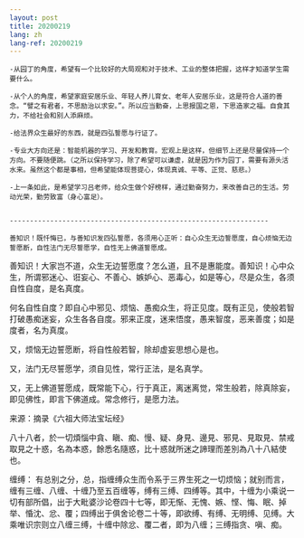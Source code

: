 ```yaml
---
layout: post
title: 20200219
lang: zh
lang-ref: 20200219
---
```


    -从园丁的角度，希望有一个比较好的大局观和对于技术、工业的整体把握，这样才知道学生需要什么。
    
    -从个人的角度，希望家庭安居乐业、年轻人养儿育女、老年人安居乐业，这是符合人道的善念。“譬之有君者，不思励治以求安。”。所以应当勤奋，上思报国之恩，下思造家之福。自食其力，不给社会和别人添麻烦。

    -给法界众生最好的东西，就是四弘誓愿与行证了。

    -专业大方向还是：智能机器的学习、开发和教育。宏观上是这样，但细节上还是尽量保持一个方向。不要随便跳。（之所以保持学习，除了希望可以谦虚，就是因为作为园丁，需要有源头活水来。虽然这个都是事相，但希望能体现菩提心，体现真诚、平等、正觉、慈悲。）

    -上一条如此，是希望学习吕老师，给众生做个好榜样，通过勤奋努力，来改善自己的生活。劳动光荣，勤劳致富（身心富足）。


    ----------------------------------------------------------------

    善知识！既忏悔已，与善知识发四弘誓愿，各须用心正听：自心众生无边誓愿度，自心烦恼无边誓愿断，自性法门无尽誓愿学，自性无上佛道誓愿成。

 善知识！大家岂不道，众生无边誓愿度？怎么道，且不是惠能度。善知识！心中众生，所谓邪迷心、诳妄心、不善心、嫉妒心、恶毒心，如是等心，尽是众生，各须自性自度，是名真度。

 何名自性自度？即自心中邪见、烦恼、愚痴众生，将正见度。既有正见，使般若智打破愚痴迷妄，众生各各自度。邪来正度，迷来悟度，愚来智度，恶来善度；如是度者，名为真度。

 又，烦恼无边誓愿断，将自性般若智，除却虚妄思想心是也。

 又，法门无尽誓愿学，须自见性，常行正法，是名真学。

 又，无上佛道誓愿成，既常能下心，行于真正，离迷离觉，常生般若，除真除妄，即见佛性，即言下佛道成。常念修行，是愿力法。

 

 来源：摘录《六祖大师法宝坛经》


 八十八者，於一切煩惱中貪、瞋、痴、慢、疑、身見、邊見、邪見、見取見、禁戒取見之十惑，名為本惑，餘悉名隨惑，比十惑就所迷之諦理而差別為八十八結使也。


缠缚：
有总别之分，总，指缠缚众生而令系于三界生死之一切烦恼；就别而言，缠有三缠、八缠、十缠乃至五百缠等，缚有三缚、四缚等。其中，十缠为小乘说一切有部所倡，出于大毗婆沙论卷四十七等，即无惭、无愧、嫉、悭、悔、眠、掉举、惛沈、忿、覆；四缚出于俱舍论卷二十等，即欲缚、有缚、无明缚、见缚。大乘唯识宗则立八缠三缚，十缠中除忿、覆二者，即为八缠；三缚指贪、嗔、痴。